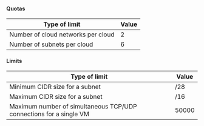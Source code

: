 #### Quotas

| Type of limit | Value |
| ----- | ----- |
| Number of cloud networks per cloud | 2 |
| Number of subnets per cloud | 6 |

#### Limits

| Type of limit | Value |
| ----- | ----- |
| Minimum CIDR size for a subnet | /28 |
| Maximum CIDR size for a subnet | /16 |
| Maximum number of simultaneous TCP/UDP connections for a single VM | 50000 |

